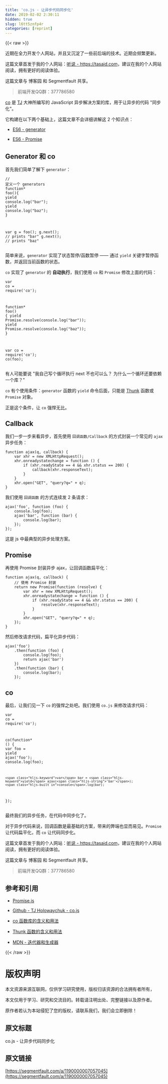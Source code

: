 ```yaml
---
title: 'co.js - 让异步代码同步化' 
date: 2019-02-02 2:30:11
hidden: true
slug: l6tt5znfp4r
categories: [reprint]
---
```


{{< raw >}}

                    
<p>近期在全力开发个人网站，并且又沉淀了一些前后端的技术。近期会频繁更新。</p>
<p>这篇文章首发于我的个人网站：<a href="https://tasaid.com/blog/20161001004211.html?sgs=sf" rel="nofollow noreferrer" target="_blank">听说 - https://tasaid.com</a>，建议在我的个人网站阅读，拥有更好的阅读体验。</p>
<p>这篇文章与 博客园 和 Segmentfault 共享。</p>
<blockquote><p>前端开发QQ群：377786580</p></blockquote>
<p><a href="https://github.com/tj/co" rel="nofollow noreferrer" target="_blank">co</a> 是 <a href="https://github.com/tj" rel="nofollow noreferrer" target="_blank">TJ</a> 大神所编写的 JavaScript 异步解决方案的库，用于让异步的代码 "同步化"。</p>
<p>它构建在以下两个基础上，这篇文章不会详细讲解这 2 个知识点：</p>
<ul>
<li><p><a href="https://developer.mozilla.org/zh-CN/docs/Web/JavaScript/Guide/Iterators_and_Generators" rel="nofollow noreferrer" target="_blank">ES6 - generator</a></p></li>
<li><p><a href="https://github.com/linkFly6/Promise" rel="nofollow noreferrer" target="_blank">ES6 - Promise</a></p></li>
</ul>
<h2 id="articleHeader0">Generator 和 co</h2>
<p>首先我们简单了解下 <code>generator</code>：</p>
<div class="widget-codetool" style="display:none;">
      <div class="widget-codetool--inner">
      <span class="selectCode code-tool" data-toggle="tooltip" data-placement="top" title="" data-original-title="全选"></span>
      <span type="button" class="copyCode code-tool" data-toggle="tooltip" data-placement="top" data-clipboard-text="// 定义一个 generators
function* foo(){
    yield console.log(&quot;bar&quot;);
    yield console.log(&quot;baz&quot;);
}

var g = foo();
g.next(); // prints &quot;bar&quot;
g.next(); // prints &quot;baz&quot;" title="" data-original-title="复制"></span>
      <span type="button" class="saveToNote code-tool" data-toggle="tooltip" data-placement="top" title="" data-original-title="放进笔记"></span>
      </div>
      </div><pre class="javascript hljs"><code class="javascript"><span class="hljs-comment">// 定义一个 generators</span>
<span class="hljs-function"><span class="hljs-keyword">function</span>* <span class="hljs-title">foo</span>(<span class="hljs-params"></span>)</span>{
    <span class="hljs-keyword">yield</span> <span class="hljs-built_in">console</span>.log(<span class="hljs-string">"bar"</span>);
    <span class="hljs-keyword">yield</span> <span class="hljs-built_in">console</span>.log(<span class="hljs-string">"baz"</span>);
}

<span class="hljs-keyword">var</span> g = foo();
g.next(); <span class="hljs-comment">// prints "bar"</span>
g.next(); <span class="hljs-comment">// prints "baz"</span></code></pre>
<p>简单来说，<code>generator</code> 实现了状态暂停/函数暂停 —— 通过 <code>yield</code> 关键字暂停函数，并返回当前函数的状态。</p>
<p><code>co</code> 实现了 <code>generator</code> 的 <strong>自动执行</strong>，我们使用 <code>co</code> 和 <code>Promise</code> 修改上面的代码：</p>
<div class="widget-codetool" style="display:none;">
      <div class="widget-codetool--inner">
      <span class="selectCode code-tool" data-toggle="tooltip" data-placement="top" title="" data-original-title="全选"></span>
      <span type="button" class="copyCode code-tool" data-toggle="tooltip" data-placement="top" data-clipboard-text="var co = require('co');

function* foo() {
    yield Promise.resolve(console.log(&quot;bar&quot;));
    yield Promise.resolve(console.log(&quot;baz&quot;));
}

var co = require('co');
co(foo);" title="" data-original-title="复制"></span>
      <span type="button" class="saveToNote code-tool" data-toggle="tooltip" data-placement="top" title="" data-original-title="放进笔记"></span>
      </div>
      </div><pre class="javascript hljs"><code class="javascript"><span class="hljs-keyword">var</span> co = <span class="hljs-built_in">require</span>(<span class="hljs-string">'co'</span>);

<span class="hljs-function"><span class="hljs-keyword">function</span>* <span class="hljs-title">foo</span>(<span class="hljs-params"></span>) </span>{
    <span class="hljs-keyword">yield</span> <span class="hljs-built_in">Promise</span>.resolve(<span class="hljs-built_in">console</span>.log(<span class="hljs-string">"bar"</span>));
    <span class="hljs-keyword">yield</span> <span class="hljs-built_in">Promise</span>.resolve(<span class="hljs-built_in">console</span>.log(<span class="hljs-string">"baz"</span>));
}

<span class="hljs-keyword">var</span> co = <span class="hljs-built_in">require</span>(<span class="hljs-string">'co'</span>);
co(foo);</code></pre>
<p>有人可能要说 "我自己写个循环执行 next 不也可以么？ 为什么一个循环还要依赖一个库？"</p>
<p><code>co</code> 有个使用条件：<code>generator</code> 函数的 <code>yield</code> 命令后面，只能是 <a href="http://www.ruanyifeng.com/blog/2015/05/thunk.html" rel="nofollow noreferrer" target="_blank">Thunk</a> 函数或 <code>Promise</code> 对象。</p>
<p>正是这个条件，让 <code>co</code> 强悍无比。</p>
<h2 id="articleHeader1">Callback</h2>
<p>我们一步一步来看异步，首先使用 <code>回调函数/Callback</code> 的方式封装一个常见的 <code>ajax</code> 异步任务：</p>
<div class="widget-codetool" style="display:none;">
      <div class="widget-codetool--inner">
      <span class="selectCode code-tool" data-toggle="tooltip" data-placement="top" title="" data-original-title="全选"></span>
      <span type="button" class="copyCode code-tool" data-toggle="tooltip" data-placement="top" data-clipboard-text="function ajax(q, callback) {
    var xhr = new XMLHttpRequest();
    xhr.onreadystatechange = function () {
        if (xhr.readyState == 4 &amp;&amp; xhr.status == 200) {
            callback(xhr.responseText);
        }
    }
    xhr.open(&quot;GET&quot;, &quot;query?q=&quot; + q);
}" title="" data-original-title="复制"></span>
      <span type="button" class="saveToNote code-tool" data-toggle="tooltip" data-placement="top" title="" data-original-title="放进笔记"></span>
      </div>
      </div><pre class="javascript hljs"><code class="javascript"><span class="hljs-function"><span class="hljs-keyword">function</span> <span class="hljs-title">ajax</span>(<span class="hljs-params">q, callback</span>) </span>{
    <span class="hljs-keyword">var</span> xhr = <span class="hljs-keyword">new</span> XMLHttpRequest();
    xhr.onreadystatechange = <span class="hljs-function"><span class="hljs-keyword">function</span> (<span class="hljs-params"></span>) </span>{
        <span class="hljs-keyword">if</span> (xhr.readyState == <span class="hljs-number">4</span> &amp;&amp; xhr.status == <span class="hljs-number">200</span>) {
            callback(xhr.responseText);
        }
    }
    xhr.open(<span class="hljs-string">"GET"</span>, <span class="hljs-string">"query?q="</span> + q);
}</code></pre>
<p>我们使用 <code>回调函数</code> 的方式连续发  2 条请求：</p>
<div class="widget-codetool" style="display:none;">
      <div class="widget-codetool--inner">
      <span class="selectCode code-tool" data-toggle="tooltip" data-placement="top" title="" data-original-title="全选"></span>
      <span type="button" class="copyCode code-tool" data-toggle="tooltip" data-placement="top" data-clipboard-text="ajax('foo', function (foo) {
    console.log(foo);
    ajax('bar', function (bar) {
        console.log(bar);
    });
});" title="" data-original-title="复制"></span>
      <span type="button" class="saveToNote code-tool" data-toggle="tooltip" data-placement="top" title="" data-original-title="放进笔记"></span>
      </div>
      </div><pre class="javascript hljs"><code class="javascript">ajax(<span class="hljs-string">'foo'</span>, <span class="hljs-function"><span class="hljs-keyword">function</span> (<span class="hljs-params">foo</span>) </span>{
    <span class="hljs-built_in">console</span>.log(foo);
    ajax(<span class="hljs-string">'bar'</span>, <span class="hljs-function"><span class="hljs-keyword">function</span> (<span class="hljs-params">bar</span>) </span>{
        <span class="hljs-built_in">console</span>.log(bar);
    });
});</code></pre>
<p>这是 js 中最典型的异步处理方案。</p>
<h2 id="articleHeader2">Promise</h2>
<p>再使用 Promise 封装异步 ajax，让回调函数扁平化：</p>
<div class="widget-codetool" style="display:none;">
      <div class="widget-codetool--inner">
      <span class="selectCode code-tool" data-toggle="tooltip" data-placement="top" title="" data-original-title="全选"></span>
      <span type="button" class="copyCode code-tool" data-toggle="tooltip" data-placement="top" data-clipboard-text="function ajax(q, callback) {
    // 使用 Promise 封装
    return new Promise(function (resolve) {
        var xhr = new XMLHttpRequest();
        xhr.onreadystatechange = function () {
            if (xhr.readyState == 4 &amp;&amp; xhr.status == 200) {
                resolve(xhr.responseText);
            }
        }
        xhr.open(&quot;GET&quot;, &quot;query?q=&quot; + q);
    });
}" title="" data-original-title="复制"></span>
      <span type="button" class="saveToNote code-tool" data-toggle="tooltip" data-placement="top" title="" data-original-title="放进笔记"></span>
      </div>
      </div><pre class="javascript hljs"><code class="javascript"><span class="hljs-function"><span class="hljs-keyword">function</span> <span class="hljs-title">ajax</span>(<span class="hljs-params">q, callback</span>) </span>{
    <span class="hljs-comment">// 使用 Promise 封装</span>
    <span class="hljs-keyword">return</span> <span class="hljs-keyword">new</span> <span class="hljs-built_in">Promise</span>(<span class="hljs-function"><span class="hljs-keyword">function</span> (<span class="hljs-params">resolve</span>) </span>{
        <span class="hljs-keyword">var</span> xhr = <span class="hljs-keyword">new</span> XMLHttpRequest();
        xhr.onreadystatechange = <span class="hljs-function"><span class="hljs-keyword">function</span> (<span class="hljs-params"></span>) </span>{
            <span class="hljs-keyword">if</span> (xhr.readyState == <span class="hljs-number">4</span> &amp;&amp; xhr.status == <span class="hljs-number">200</span>) {
                resolve(xhr.responseText);
            }
        }
        xhr.open(<span class="hljs-string">"GET"</span>, <span class="hljs-string">"query?q="</span> + q);
    });
}</code></pre>
<p>然后修改请求代码，扁平化异步代码：</p>
<div class="widget-codetool" style="display:none;">
      <div class="widget-codetool--inner">
      <span class="selectCode code-tool" data-toggle="tooltip" data-placement="top" title="" data-original-title="全选"></span>
      <span type="button" class="copyCode code-tool" data-toggle="tooltip" data-placement="top" data-clipboard-text="ajax('foo')
    .then(function (foo) {
        console.log(foo);
        return ajax('bar')
    })
    .then(function (bar) {
        console.log(bar);
    });" title="" data-original-title="复制"></span>
      <span type="button" class="saveToNote code-tool" data-toggle="tooltip" data-placement="top" title="" data-original-title="放进笔记"></span>
      </div>
      </div><pre class="javascript hljs"><code class="javascript">ajax(<span class="hljs-string">'foo'</span>)
    .then(<span class="hljs-function"><span class="hljs-keyword">function</span> (<span class="hljs-params">foo</span>) </span>{
        <span class="hljs-built_in">console</span>.log(foo);
        <span class="hljs-keyword">return</span> ajax(<span class="hljs-string">'bar'</span>)
    })
    .then(<span class="hljs-function"><span class="hljs-keyword">function</span> (<span class="hljs-params">bar</span>) </span>{
        <span class="hljs-built_in">console</span>.log(bar);
    });</code></pre>
<h2 id="articleHeader3">co</h2>
<p>最后，让我们见一下 <code>co</code> 的强悍之处吧。我们使用 <code>co.js</code> 来修改请求代码：</p>
<div class="widget-codetool" style="display:none;">
      <div class="widget-codetool--inner">
      <span class="selectCode code-tool" data-toggle="tooltip" data-placement="top" title="" data-original-title="全选"></span>
      <span type="button" class="copyCode code-tool" data-toggle="tooltip" data-placement="top" data-clipboard-text="var co = require('co');

co(function* () {
    var foo = yield ajax('foo');
    console.log(foo);

    var bar = yield ajax('bar');
    console.log(bar);
});
" title="" data-original-title="复制"></span>
      <span type="button" class="saveToNote code-tool" data-toggle="tooltip" data-placement="top" title="" data-original-title="放进笔记"></span>
      </div>
      </div><pre class="javascript hljs"><code class="javascript"><span class="hljs-keyword">var</span> co = <span class="hljs-built_in">require</span>(<span class="hljs-string">'co'</span>);

co(<span class="hljs-function"><span class="hljs-keyword">function</span>* (<span class="hljs-params"></span>) </span>{
    <span class="hljs-keyword">var</span> foo = <span class="hljs-keyword">yield</span> ajax(<span class="hljs-string">'foo'</span>);
    <span class="hljs-built_in">console</span>.log(foo);

    <span class="hljs-keyword">var</span> bar = <span class="hljs-keyword">yield</span> ajax(<span class="hljs-string">'bar'</span>);
    <span class="hljs-built_in">console</span>.log(bar);
});
</code></pre>
<p>最终我们的异步任务，在代码中同步化了。</p>
<p>对于异步代码来说，回调函数是最基础的方案，带来的弊端也显而易见。<code>Promise</code> 让代码扁平化，而 <code>co</code> 让代码同步化。</p>
<p>这篇文章首发于我的个人网站：<a href="https://tasaid.com/blog/20161001004211.html?sgs=sf" rel="nofollow noreferrer" target="_blank">听说 - https://tasaid.com</a>，建议在我的个人网站阅读，拥有更好的阅读体验。</p>
<p>这篇文章与 博客园 和 Segmentfault 共享。</p>
<blockquote><p>前端开发QQ群：377786580</p></blockquote>
<h2 id="articleHeader4">参考和引用</h2>
<ul>
<li><p><a href="https://github.com/linkFly6/Promise" rel="nofollow noreferrer" target="_blank">Promise.js</a></p></li>
<li><p><a href="https://github.com/tj/co" rel="nofollow noreferrer" target="_blank">Github - TJ Holowaychuk - co.js</a></p></li>
<li><p><a href="http://www.ruanyifeng.com/blog/2015/05/co.html" rel="nofollow noreferrer" target="_blank">co 函数库的含义和用法</a></p></li>
<li><p><a href="http://www.ruanyifeng.com/blog/2015/05/thunk.html" rel="nofollow noreferrer" target="_blank">Thunk 函数的含义和用法</a></p></li>
<li><p><a href="https://developer.mozilla.org/zh-CN/docs/Web/JavaScript/Guide/Iterators_and_Generators" rel="nofollow noreferrer" target="_blank">MDN - 迭代器和生成器</a></p></li>
</ul>

                
{{< /raw >}}

# 版权声明
本文资源来源互联网，仅供学习研究使用，版权归该资源的合法拥有者所有，

本文仅用于学习、研究和交流目的。转载请注明出处、完整链接以及原作者。

原作者若认为本站侵犯了您的版权，请联系我们，我们会立即删除！

## 原文标题
co.js - 让异步代码同步化

## 原文链接
[https://segmentfault.com/a/1190000007057045](https://segmentfault.com/a/1190000007057045)

